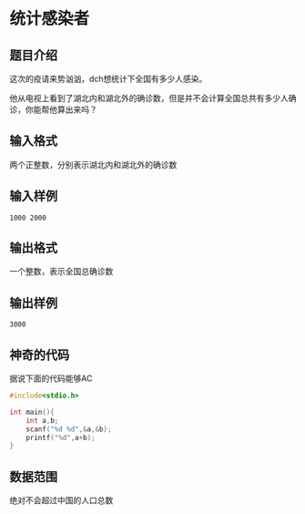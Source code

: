 # 统计感染者

## 题目介绍
这次的疫请来势汹汹，dch想统计下全国有多少人感染。

他从电视上看到了湖北内和湖北外的确诊数，但是并不会计算全国总共有多少人确诊，你能帮他算出来吗？

## 输入格式
两个正整数，分别表示湖北内和湖北外的确诊数

## 输入样例
```
1000 2000
```

## 输出格式
一个整数，表示全国总确诊数

## 输出样例
```
3000
```

## 神奇的代码
据说下面的代码能够AC
```c
#include<stdio.h>

int main(){
    int a,b;
    scanf("%d %d",&a,&b);
    printf("%d",a+b);
}
```

## 数据范围
绝对不会超过中国的人口总数
